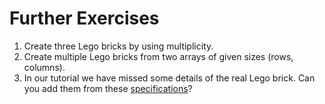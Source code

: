 # Further Exercises

1. Create three Lego bricks by using multiplicity.
2. Create multiple Lego bricks from two arrays of given sizes (rows, columns).
3. In our tutorial we have missed some details of the real Lego brick.
   Can you add them from these
   [specifications](https://www.bartneck.de/wp-content/uploads/2019/04/lego-2x4-brick-dimensions-measurements-3001.pdf)?
